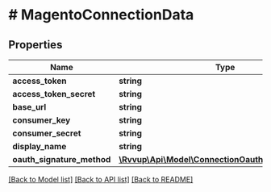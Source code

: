# # MagentoConnectionData

## Properties

Name | Type | Description | Notes
------------ | ------------- | ------------- | -------------
**access_token** | **string** |  | [optional]
**access_token_secret** | **string** |  | [optional]
**base_url** | **string** |  | [optional]
**consumer_key** | **string** |  | [optional]
**consumer_secret** | **string** |  | [optional]
**display_name** | **string** |  |
**oauth_signature_method** | [**\Rvvup\Api\Model\ConnectionOauthSignatureMethod**](ConnectionOauthSignatureMethod.md) |  | [optional]

[[Back to Model list]](../../README.md#models) [[Back to API list]](../../README.md#endpoints) [[Back to README]](../../README.md)
